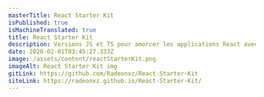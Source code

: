 ```yaml
---
masterTitle: React Starter Kit
isPublished: true
isMachineTranslated: true
title: React Starter Kit
description: Versions JS et TS pour amorcer les applications React avec la configuration du magasin Redux, le support de la localisation et le changement de thème.
date: 2020-02-01T03:45:27.333Z
image: /assets/content/reactStarterKit.png
imageAlt: React Starter Kit img
gitLink: https://github.com/Radeonxz/React-Starter-Kit
siteLink: https://radeonxz.github.io/React-Starter-Kit/
---
```

